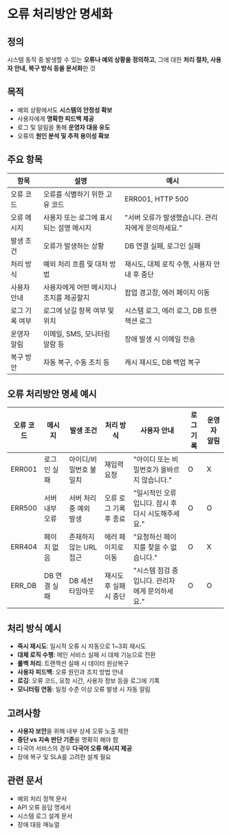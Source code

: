 # 오류 처리방안 명세화

## 정의
시스템 동작 중 발생할 수 있는 **오류나 예외 상황을 정의하고**, 그에 대한 **처리 절차, 사용자 안내, 복구 방식 등을 문서화**한 것


## 목적

- 예외 상황에서도 **시스템의 안정성 확보**
- 사용자에게 **명확한 피드백 제공**
- 로그 및 알림을 통해 **운영자 대응 유도**
- 오류의 **원인 분석 및 추적 용이성 확보**


## 주요 항목

| 항목 | 설명 | 예시 |
|------|------|------|
| 오류 코드 | 오류를 식별하기 위한 고유 코드 | ERR001, HTTP 500 |
| 오류 메시지 | 사용자 또는 로그에 표시되는 설명 메시지 | "서버 오류가 발생했습니다. 관리자에게 문의하세요." |
| 발생 조건 | 오류가 발생하는 상황 | DB 연결 실패, 로그인 실패 |
| 처리 방식 | 예외 처리 흐름 및 대처 방법 | 재시도, 대체 로직 수행, 사용자 안내 후 중단 |
| 사용자 안내 | 사용자에게 어떤 메시지나 조치를 제공할지 | 팝업 경고창, 에러 페이지 이동 |
| 로그 기록 여부 | 로그에 남길 항목 여부 및 위치 | 시스템 로그, 에러 로그, DB 트랜잭션 로그 |
| 운영자 알림 | 이메일, SMS, 모니터링 알람 등 | 장애 발생 시 이메일 전송 |
| 복구 방안 | 자동 복구, 수동 조치 등 | 캐시 재시도, DB 백업 복구 |


## 오류 처리방안 명세 예시

| 오류 코드 | 메시지 | 발생 조건 | 처리 방식 | 사용자 안내 | 로그 기록 | 운영자 알림 |
|-----------|--------|------------|-------------|------------------|--------------|----------------|
| ERR001 | 로그인 실패 | 아이디/비밀번호 불일치 | 재입력 요청 | "아이디 또는 비밀번호가 올바르지 않습니다." | O | X |
| ERR500 | 서버 내부 오류 | 서버 처리 중 예외 발생 | 오류 로그 기록 후 종료 | "일시적인 오류입니다. 잠시 후 다시 시도해주세요." | O | O |
| ERR404 | 페이지 없음 | 존재하지 않는 URL 접근 | 에러 페이지로 이동 | "요청하신 페이지를 찾을 수 없습니다." | O | X |
| ERR_DB | DB 연결 실패 | DB 세션 타임아웃 | 재시도 후 실패 시 중단 | "시스템 점검 중입니다. 관리자에게 문의하세요." | O | O |



##  처리 방식 예시

- **즉시 재시도**: 일시적 오류 시 자동으로 1~3회 재시도
- **대체 로직 수행**: 메인 서비스 실패 시 대체 기능으로 전환
- **롤백 처리**: 트랜잭션 실패 시 데이터 원상복구
- **사용자 피드백**: 오류 원인과 조치 방법 안내
- **로깅**: 오류 코드, 요청 시간, 사용자 정보 등을 로그에 기록
- **모니터링 연동**: 일정 수준 이상 오류 발생 시 자동 알림


## 고려사항

- **사용자 보안**을 위해 내부 상세 오류 노출 제한
- **중단 vs 지속 판단 기준**을 명확히 해야 함
- 다국어 서비스의 경우 **다국어 오류 메시지 제공**
- 장애 복구 및 SLA를 고려한 설계 필요


## 관련 문서

- 예외 처리 정책 문서
- API 오류 응답 명세서
- 시스템 로그 설계 문서
- 장애 대응 매뉴얼


